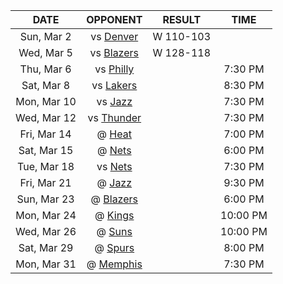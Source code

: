 |    DATE     |             OPPONENT             |  RESULT   |   TIME   |
|:-----------:|:--------------------------------:|:---------:|:--------:|
| Sun, Mar 2  |  vs [Denver](/r/denvernuggets)   | W 110-103 |          |
| Wed, Mar 5  |     vs [Blazers](/r/ripcity)     | W 128-118 |          |
| Thu, Mar 6  |      vs [Philly](/r/sixers)      |           | 7:30 PM  |
| Sat, Mar 8  |      vs [Lakers](/r/lakers)      |           | 8:30 PM  |
| Mon, Mar 10 |      vs [Jazz](/r/UtahJazz)      |           | 7:30 PM  |
| Wed, Mar 12 |     vs [Thunder](/r/Thunder)     |           | 7:30 PM  |
| Fri, Mar 14 |        @ [Heat](/r/heat)         |           | 7:00 PM  |
| Sat, Mar 15 |       @ [Nets](/r/GoNets)        |           | 6:00 PM  |
| Tue, Mar 18 |       vs [Nets](/r/GoNets)       |           | 7:30 PM  |
| Fri, Mar 21 |      @ [Jazz](/r/UtahJazz)       |           | 9:30 PM  |
| Sun, Mar 23 |     @ [Blazers](/r/ripcity)      |           | 6:00 PM  |
| Mon, Mar 24 |       @ [Kings](/r/kings)        |           | 10:00 PM |
| Wed, Mar 26 |        @ [Suns](/r/suns)         |           | 10:00 PM |
| Sat, Mar 29 |      @ [Spurs](/r/NBASpurs)      |           | 8:00 PM  |
| Mon, Mar 31 | @ [Memphis](/r/memphisgrizzlies) |           | 7:30 PM  |